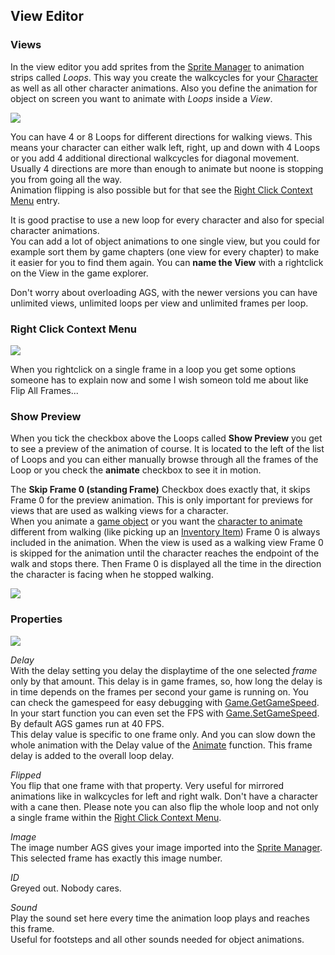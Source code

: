 ## View Editor

### Views

In the view editor you add sprites from the [Sprite Manager](EditorSprite) to animation strips called _Loops_. This way you create the walkcycles for your [Character](EditorCharacter) as well as all other character animations. Also you define the animation for object on screen you want to animate with _Loops_ inside a _View_.



![](https://user-images.githubusercontent.com/22618469/56129422-4b95b380-5f82-11e9-9abc-bf84c391049f.png)

You can have 4 or 8 Loops for different directions for walking views. This means your character can either walk left, right, up and down with 4 Loops or you add 4 additional directional walkcycles for diagonal movement. Usually 4 directions are more than enough to animate but noone is stopping you from going all the way.  
Animation flipping is also possible but for that see the [Right Click Context Menu](EditorView#right-click-context-menu) entry.

It is good practise to use a new loop for every character and also for special character animations.  
You can add a lot of object animations to one single view, but you could for example sort them by game chapters (one view for every chapter) to make it easier for you to find them again. You can **name the View** with a rightclick on the View in the game explorer.

Don't worry about overloading AGS, with the newer versions you can have unlimited views, unlimited loops per view and 
unlimited frames per loop.

### Right Click Context Menu

![](https://user-images.githubusercontent.com/22618469/56131071-cc56ae80-5f86-11e9-9416-beda664b028f.png)

When you rightclick on a single frame in a loop you get some options someone has to explain now and some I wish someon told me about like Flip All Frames...

### Show Preview

When you tick the checkbox above the Loops called **Show Preview** you get to see a preview of the animation of course. It is located to the left of the list of Loops and you can either manually browse through all the frames of the Loop or you check the **animate** checkbox to see it in motion.

The **Skip Frame 0 (standing Frame)** Checkbox does exactly that, it skips Frame 0 for the preview animation. This is only important for previews for views that are used as walking views for a character.  
When you animate a [game object](Object#animate) or you want the [character to animate](Character#animate) different from walking (like picking up an [Inventory Item](EditorInventoryItems)) Frame 0 is always included in the animation. When the view is used as a walking view Frame 0 is skipped for the animation until the character reaches the endpoint of the walk and stops there. Then Frame 0 is displayed all the time in the direction the character is facing when he stopped walking.  

![](https://user-images.githubusercontent.com/22618469/56129420-4afd1d00-5f82-11e9-8607-d9ad1ed5051d.png)


### Properties

![](https://user-images.githubusercontent.com/22618469/56129421-4afd1d00-5f82-11e9-8e7a-e3254ff3062c.png)

_Delay_  
With the delay setting you delay the displaytime of the one selected _frame_ only by that amount. This delay is in game frames, so, how long the delay is in time depends on the frames per second your game is running on. You can check the gamespeed for easy debugging with [Game.GetGameSpeed](Game#GetGameSpeed). In your start function you can even set the FPS with [Game.SetGameSpeed](Game#SetGameSpeed). By default AGS games run at 40 FPS.  
This delay value is specific to one frame only. And you can slow down the whole animation with the Delay value of the [Animate](Object#Animate) function. This frame delay is added to the overall loop delay.

_Flipped_  
You flip that one frame with that property. Very useful for mirrored animations like in walkcycles for left and right walk. Don't have a character with a cane then. Please note you can also flip the whole loop and not only a single frame within the [Right Click Context Menu](EditorView#right-click-context-menu).


_Image_  
The image number AGS gives your image imported into the [Sprite Manager](EditorSprite). This selected frame has exactly this image number.

_ID_  
Greyed out. Nobody cares.

_Sound_  
Play the sound set here every time the animation loop plays and reaches this frame.  
Useful for footsteps and all other sounds needed for object animations.